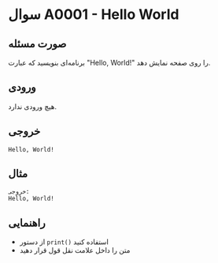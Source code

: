 # سوال A0001 - Hello World

## صورت مسئله
برنامه‌ای بنویسید که عبارت "Hello, World!" را روی صفحه نمایش دهد.

## ورودی
هیچ ورودی ندارد.

## خروجی
```
Hello, World!
```

## مثال
```
خروجی:
Hello, World!
```

## راهنمایی
- از دستور `print()` استفاده کنید
- متن را داخل علامت نقل قول قرار دهید